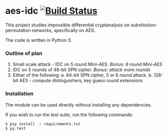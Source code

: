 aes-idc [![Build Status](https://travis-ci.org/wei2912/aes-idc.svg?branch=master)](https://travis-ci.org/wei2912/aes-idc)
===

This project studies impossible differential cryptanalysis on
substitution-permutation networks, specifically on AES.

The code is written in Python 3.

### Outline of plan

1. Small scale attack - IDC on 5 round Mini-AES. *Bonus: 6 round Mini-AES*
2. IDC on 5 rounds of 48-bit SPN cipher. *Bonus: attack more rounds*
3. Either of the following:
    a. 64-bit SPN cipher, 5 or 6 round attack.
    b. 128-bit AES - compute distinguishers, key guess round extensions

### Installation

The module can be used directly without installing any dependencies.

If you wish to run the test suite, run the following commands:

```bash
$ pip install -r requirements.txt
$ py.test
```

